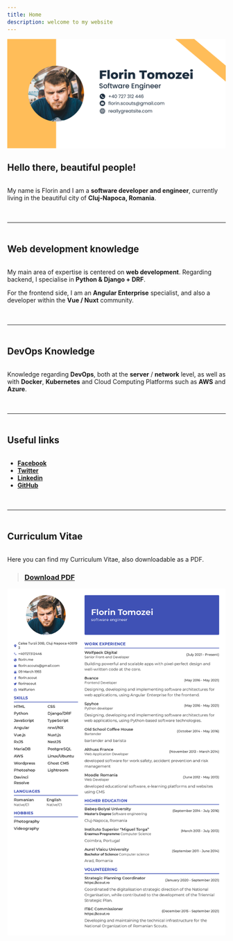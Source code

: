 ```yaml
---
title: Home
description: welcome to my website
---
```


<style>
hr { margin: 3rem 0; }
h2 { font-weight: bold; margin-bottom: 2rem; }
</style>

![Banner](/assets/my_website_banner.png)

## Hello there, beautiful people!

My name is Florin and I am a **software developer and engineer**, currently living in the beautiful city of **Cluj-Napoca, Romania**.

---

## Web development knowledge

My main area of expertise is centered on **web development**.
Regarding backend, I specialise in **Python & Django + DRF**.

For the frontend side, I am an **Angular Enterprise** specialist, and also a developer within the **Vue / Nuxt** community.

---

## DevOps Knowledge

Knowledge regarding **DevOps**, both at the **server** / **network** level, as well as with **Docker**, **Kubernetes** and Cloud Computing Platforms such as **AWS** and **Azure**.

---

## Useful links

- [**Facebook**](https://www.facebook.com/florin.scout)
- [**Twitter**](https://twitter.com/florinscout)
- [**Linkedin**](https://www.linkedin.com/in/florin-tomozei/)
- [**GitHub**](https://github.com/Mallfurion)

---

## Curriculum Vitae

Here you can find my Curriculum Vitae, also downloadable as a PDF.

> ### [**Download PDF**](/assets/cv-florin-tomozei.pdf)

![CV](/assets/cv-florin-tomozei.png)
